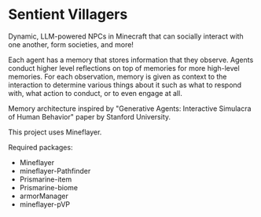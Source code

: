 # Sentient Villagers
 Dynamic, LLM-powered NPCs in Minecraft that can socially interact with one another, form societies, and more!

Each agent has a memory that stores information that they observe. Agents conduct higher level reflections on top of memories for more high-level memories. For each observation, memory is given as context to the interaction to determine various things about it such as what to respond with, what action to conduct, or to even engage at all.

 Memory architecture inspired by "Generative Agents: Interactive Simulacra of Human Behavior" paper by Stanford University.

This project uses Mineflayer.

Required packages:
- Mineflayer
- mineflayer-Pathfinder
- Prismarine-item
- Prismarine-biome
- armorManager
- mineflayer-pVP
